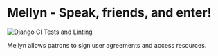 # Mellyn - Speak, friends, and enter!

![Django CI Tests and Linting](https://github.com/cu-library/mellyn/workflows/Django%20CI%20Tests%20and%20Linting/badge.svg)

Mellyn allows patrons to sign user agreements and access resources.
